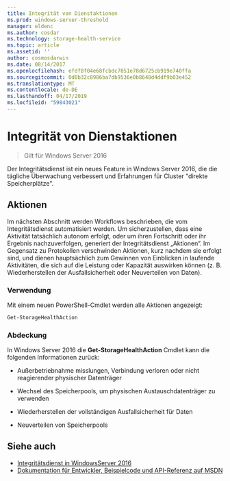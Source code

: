 ```yaml
---
title: Integrität von Dienstaktionen
ms.prod: windows-server-threshold
manager: eldenc
ms.author: cosdar
ms.technology: storage-health-service
ms.topic: article
ms.assetid: ''
author: cosmosdarwin
ms.date: 08/14/2017
ms.openlocfilehash: efdf8f04e68fcbdc7051e78d6725cb919e740ffa
ms.sourcegitcommit: 0d0b32c8986ba7db9536e0b8648d4ddf9b03e452
ms.translationtype: MT
ms.contentlocale: de-DE
ms.lasthandoff: 04/17/2019
ms.locfileid: "59843021"
---
```

# <a name="health-service-actions"></a>Integrität von Dienstaktionen

> Gilt für Windows Server 2016

Der Integritätsdienst ist ein neues Feature in Windows Server 2016, die die tägliche Überwachung verbessert und Erfahrungen für Cluster "direkte Speicherplätze".

## <a name="actions"></a>Aktionen  

Im nächsten Abschnitt werden Workflows beschrieben, die vom Integritätsdienst automatisiert werden. Um sicherzustellen, dass eine Aktivität tatsächlich autonom erfolgt, oder um ihren Fortschritt oder ihr Ergebnis nachzuverfolgen, generiert der Integritätsdienst „Aktionen“. Im Gegensatz zu Protokollen verschwinden Aktionen, kurz nachdem sie erfolgt sind, und dienen hauptsächlich zum Gewinnen von Einblicken in laufende Aktivitäten, die sich auf die Leistung oder Kapazität auswirken können (z. B. Wiederherstellen der Ausfallsicherheit oder Neuverteilen von Daten).  

### <a name="usage"></a>Verwendung  

Mit einem neuen PowerShell-Cmdlet werden alle Aktionen angezeigt:  

```PowerShell
Get-StorageHealthAction  
```

### <a name="coverage"></a>Abdeckung  

In Windows Server 2016 die **Get-StorageHealthAction** Cmdlet kann die folgenden Informationen zurück:  

-   Außerbetriebnahme misslungen, Verbindung verloren oder nicht reagierender physischer Datenträger  

-   Wechsel des Speicherpools, um physischen Austauschdatenträger zu verwenden  

-   Wiederherstellen der vollständigen Ausfallsicherheit für Daten  

-   Neuverteilen von Speicherpools  

## <a name="see-also"></a>Siehe auch

- [Integritätsdienst in WindowsServer 2016](health-service-overview.md)
- [Dokumentation für Entwickler, Beispielcode und API-Referenz auf MSDN](https://msdn.microsoft.com/windowshealthservice)
